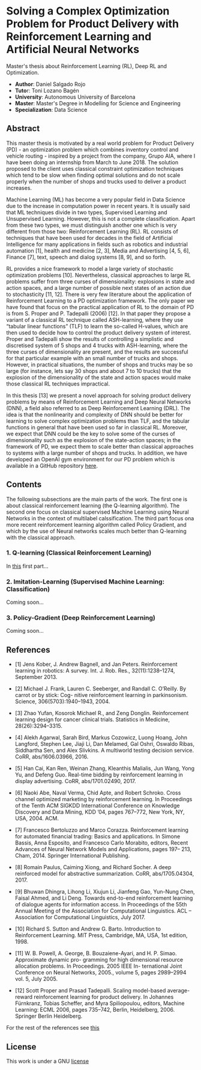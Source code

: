 # Solving a Complex Optimization Problem for Product Delivery with Reinforcement Learning and Artificial Neural Networks
Master's thesis about Reinforcement Learning (RL), Deep RL and Optimization.

* **Author**: Daniel Salgado Rojo
* **Tuto**r: Toni Lozano Bagén
* **University**: Autonomous University of Barcelona
* **Master**: Master's Degree in Modelling for Science and Engineering
* **Specialization**: Data Science

## Abstract

This master thesis is motivated by a real world problem for Product Delivery (PD) - an optimization
problem which combines inventory control and vehicle routing - inspired by a project from the
company, Grupo AIA, where I have been doing an internship from March to June 2018. The
solution proposed to the client uses classical constraint optimization techniques which tend to be
slow when finding optimal solutions and do not scale properly when the number of shops and trucks
used to deliver a product increases.

Machine Learning (ML) has become a very popular field in Data Science due to the increase in
computation power in recent years. It is usually said that ML techniques divide in two types,
Supervised Learning and Unsupervised Learning. However, this is not a complete classification.
Apart from these two types, we must distinguish another one which is very different from those
two: Reinforcement Learning (RL). RL consists of techniques that have been used for decades in
the field of Artificial Intelligence for many applications in fields such as robotics and industrial
automation [1], health and medicine [2, 3], Media and Advertising [4, 5, 6], Finance [7], text, speech
and dialog systems [8, 9], and so forth.

RL provides a nice framework to model a large variety of stochastic optimization problems [10].
Nevertheless, classical approaches to large RL problems suffer from three curses of dimensionality:
explosions in state and action spaces, and a large number of possible next states of an action
due to stochasticity [11, 12]. There is very few literature about the application of Reinforcement
Learning to a PD optimization framework. The only paper we have found that focus on the
practical application of RL to the domain of PD is from S. Proper and P. Tadepalli (2006) [12].
In that paper they propose a variant of a classical RL technique called ASH-learning, where they
use “tabular linear functions” (TLF) to learn the so-called H-values, which are then used to decide
how to control the product delivery system of interest. Proper and Tadepalli show the results of
controlling a simplistic and discretised system of 5 shops and 4 trucks with ASH-learning, where
the three curses of dimensionality are present, and the results are successful for that particular
example with an small number of trucks and shops. However, in practical situations, the number
of shops and trucks may be so large (for instance, lets say 30 shops and about 7 to 10 trucks) that
the explosion of the dimensionality of the state and action spaces would make those classical RL
techniques impractical.

In this thesis [13] we present a novel approach for solving product delivery problems by means
of Reinforcement Learning and Deep Neural Networks (DNN), a field also referred to as Deep
Reinforcement Learning (DRL). The idea is that the nonlinearity and complexity of DNN should
be better for learning to solve complex optimization problems than TLF, and the tabular functions
in general that have been used so far in classical RL. Moreover, we expect that DNN could be the
key to solve some of the curses of dimensionality such as the explosion of the state-action spaces;
in the framework of PD, we expect them to scale better than classical approaches to systems with
a large number of shops and trucks. In addition, we have developed an OpenAI gym environment
for our PD problem which is available in a GitHub repository [here](https://github.com/dsalgador/gym-pdsystem).

## Contents
The following subsections are the main parts of the work. The first one is about classical reinforcement learning (the Q-learning algorithm). The second one focus on classical supervised Machine Learning using Neural Networks in the context of multilabel calssification. The third part focus ona more recent reinforcement learning algorithm called Policy Gradient, and which by the use of Neural networks scales much better than Q-learning with the classical approach.

### 1. Q-learning (Classical Reinforcement Learning)
In [this](https://github.com/dsalgador/master-thesis/tree/master/Q-learning) first part...

### 2. Imitation-Learning (Supervised Machine Learning: Classification)

Coming soon...

### 3. Policy-Gradient (Deep Reinforcement Learning)

Coming soon...


## References
* [1] Jens Kober, J. Andrew Bagnell, and Jan Peters. Reinforcement learning in robotics: A survey.
Int. J. Rob. Res., 32(11):1238–1274, September 2013.
* [2] Michael J. Frank, Lauren C. Seeberger, and Randall C. O’Reilly. By carrot or by stick: Cog-
nitive reinforcement learning in parkinsonism. Science, 306(5703):1940–1943, 2004.
* [3] Zhao Yufan, Kosorok Michael R., and Zeng Donglin. Reinforcement learning design for cancer
clinical trials. Statistics in Medicine, 28(26):3294–3315.
* [4] Alekh Agarwal, Sarah Bird, Markus Cozowicz, Luong Hoang, John Langford, Stephen Lee,
Jiaji Li, Dan Melamed, Gal Oshri, Oswaldo Ribas, Siddhartha Sen, and Alex Slivkins. A
multiworld testing decision service. CoRR, abs/1606.03966, 2016.
* [5] Han Cai, Kan Ren, Weinan Zhang, Kleanthis Malialis, Jun Wang, Yong Yu, and Defeng Guo.
Real-time bidding by reinforcement learning in display advertising. CoRR, abs/1701.02490, 2017.
* [6] Naoki Abe, Naval Verma, Chid Apte, and Robert Schroko. Cross channel optimized marketing
by reinforcement learning. In Proceedings of the Tenth ACM SIGKDD International Conference
on Knowledge Discovery and Data Mining, KDD ’04, pages 767–772, New York, NY, USA, 2004. ACM.
* [7] Francesco Bertoluzzo and Marco Corazza. Reinforcement learning for automated financial
trading: Basics and applications. In Simone Bassis, Anna Esposito, and Francesco Carlo
Morabito, editors, Recent Advances of Neural Network Models and Applications, pages 197–
213, Cham, 2014. Springer International Publishing.
* [8] Romain Paulus, Caiming Xiong, and Richard Socher. A deep reinforced model for abstractive
summarization. CoRR, abs/1705.04304, 2017.
* [9] Bhuwan Dhingra, Lihong Li, Xiujun Li, Jianfeng Gao, Yun-Nung Chen, Faisal Ahmed, and
Li Deng. Towards end-to-end reinforcement learning of dialogue agents for information access.
In Proceedings of the 55th Annual Meeting of the Association for Computational Linguistics.
ACL – Association for Computational Linguistics, July 2017.
* [10] Richard S. Sutton and Andrew G. Barto. Introduction to Reinforcement Learning. MIT Press,
Cambridge, MA, USA, 1st edition, 1998.
* [11] W. B. Powell, A. George, B. Bouzaiene-Ayari, and H. P. Simao. Approximate dynamic pro-
gramming for high dimensional resource allocation problems. In Proceedings. 2005 IEEE In-
ternational Joint Conference on Neural Networks, 2005., volume 5, pages 2989–2994 vol. 5,
July 2005.

* [12] Scott Proper and Prasad Tadepalli. Scaling model-based average-reward reinforcement learning
for product delivery. In Johannes Fürnkranz, Tobias Scheffer, and Myra Spiliopoulou, editors,
Machine Learning: ECML 2006, pages 735–742, Berlin, Heidelberg, 2006. Springer Berlin
Heidelberg.

For the rest of the references see [this](https://github.com/dsalgador/master-thesis/blob/master/thesis.pdf)

## License
This work is under a GNU [license](https://github.com/dsalgador/master-thesis/blob/master/LICENSE)
